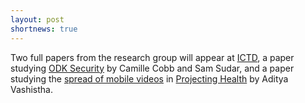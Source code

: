 ```yaml
---
layout: post
shortnews: true
---
```

Two full papers from the research group will appear at [ICTD],  a paper studying [ODK Security] by Camille Cobb and Sam Sudar, and a paper studying the [spread of mobile videos] in [Projecting Health] by Aditya Vashistha.

[ICTD]: https://ictd2016.info/
[ODK Security]: http://homes.cs.washington.edu/~anderson/papers/2016/cobb_ictd2016.pdf
[spread of mobile videos]: http://homes.cs.washington.edu/~anderson/papers/2016/vashistha_ictd2016.pdf
[Projecting Health]: http://homes.cs.washington.edu/~anderson/projectinghealth/
